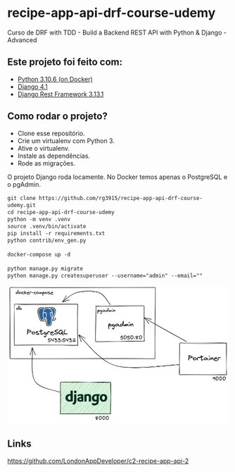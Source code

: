# recipe-app-api-drf-course-udemy

Curso de DRF with TDD - Build a Backend REST API with Python &amp; Django - Advanced

## Este projeto foi feito com:

* [Python 3.10.6 (on Docker)](https://www.python.org/)
* [Django 4.1](https://www.djangoproject.com/)
* [Django Rest Framework 3.13.1](https://www.django-rest-framework.org/)

## Como rodar o projeto?

* Clone esse repositório.
* Crie um virtualenv com Python 3.
* Ative o virtualenv.
* Instale as dependências.
* Rode as migrações.

O projeto Django roda locamente. No Docker temos apenas o PostgreSQL e o pgAdmin.

```
git clone https://github.com/rg3915/recipe-app-api-drf-course-udemy.git
cd recipe-app-api-drf-course-udemy
python -m venv .venv
source .venv/bin/activate
pip install -r requirements.txt
python contrib/env_gen.py

docker-compose up -d

python manage.py migrate
python manage.py createsuperuser --username="admin" --email=""
```

![](img/docker-compose.png)

## Links

https://github.com/LondonAppDeveloper/c2-recipe-app-api-2
